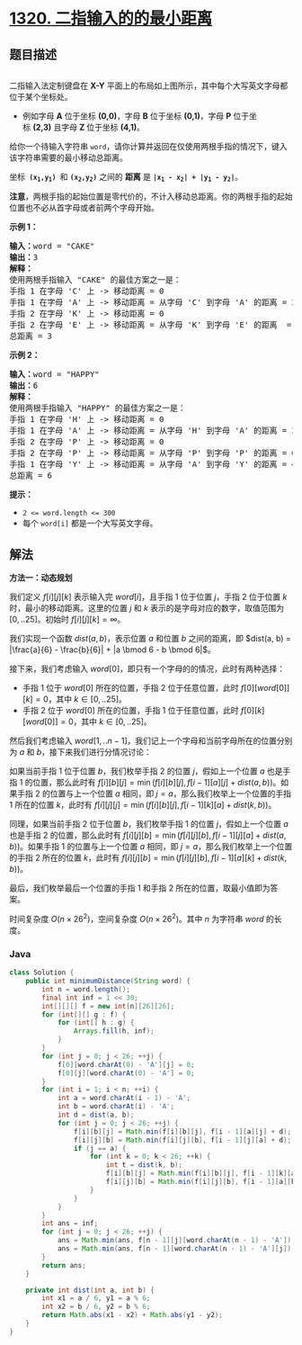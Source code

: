 # [1320. 二指输入的的最小距离](https://leetcode.cn/problems/minimum-distance-to-type-a-word-using-two-fingers)

## 题目描述

<p><img alt="" src="https://gcore.jsdelivr.net/gh/doocs/leetcode@main/solution/1300-1399/1320.Minimum%20Distance%20to%20Type%20a%20Word%20Using%20Two%20Fingers/images/leetcode_keyboard.png" /></p>

<p>二指输入法定制键盘在 <strong>X-Y</strong> 平面上的布局如上图所示，其中每个大写英文字母都位于某个坐标处。</p>

<ul>
	<li>例如字母&nbsp;<strong>A</strong>&nbsp;位于坐标&nbsp;<strong>(0,0)</strong>，字母&nbsp;<strong>B</strong>&nbsp;位于坐标&nbsp;<strong>(0,1)</strong>，字母&nbsp;<strong>P</strong>&nbsp;位于坐标&nbsp;<strong>(2,3)</strong>&nbsp;且字母 <strong>Z</strong>&nbsp;位于坐标&nbsp;<strong>(4,1)</strong>。</li>
</ul>

<p>给你一个待输入字符串&nbsp;<code>word</code>，请你计算并返回在仅使用两根手指的情况下，键入该字符串需要的最小移动总距离。</p>

<p>坐标<code>&nbsp;<strong>(x<sub>1</sub>,y<sub>1</sub>)</strong> </code>和 <code><strong>(x<sub>2</sub>,y<sub>2</sub>)</strong></code> 之间的 <strong>距离</strong> 是&nbsp;<code><strong>|x<sub>1</sub> - x<sub>2</sub>| + |y<sub>1</sub> - y<sub>2</sub>|</strong></code>。&nbsp;</p>

<p><strong>注意</strong>，两根手指的起始位置是零代价的，不计入移动总距离。你的两根手指的起始位置也不必从首字母或者前两个字母开始。</p>

<p><strong>示例 1：</strong></p>

<pre>
<strong>输入：</strong>word = "CAKE"
<strong>输出：</strong>3
<strong>解释： 
</strong>使用两根手指输入 "CAKE" 的最佳方案之一是： 
手指 1 在字母 'C' 上 -&gt; 移动距离 = 0 
手指 1 在字母 'A' 上 -&gt; 移动距离 = 从字母 'C' 到字母 'A' 的距离 = 2 
手指 2 在字母 'K' 上 -&gt; 移动距离 = 0 
手指 2 在字母 'E' 上 -&gt; 移动距离 = 从字母 'K' 到字母 'E' 的距离  = 1 
总距离 = 3
</pre>

<p><strong>示例 2：</strong></p>

<pre>
<strong>输入：</strong>word = "HAPPY"
<strong>输出：</strong>6
<strong>解释： </strong>
使用两根手指输入 "HAPPY" 的最佳方案之一是：
手指 1 在字母 'H' 上 -&gt; 移动距离 = 0
手指 1 在字母 'A' 上 -&gt; 移动距离 = 从字母 'H' 到字母 'A' 的距离 = 2
手指 2 在字母 'P' 上 -&gt; 移动距离 = 0
手指 2 在字母 'P' 上 -&gt; 移动距离 = 从字母 'P' 到字母 'P' 的距离 = 0
手指 1 在字母 'Y' 上 -&gt; 移动距离 = 从字母 'A' 到字母 'Y' 的距离 = 4
总距离 = 6
</pre>

<p><strong>提示：</strong></p>

<ul>
	<li><code>2 &lt;= word.length &lt;= 300</code></li>
	<li>每个 <code>word[i]</code>&nbsp;都是一个大写英文字母。</li>
</ul>

## 解法

**方法一：动态规划**

我们定义 $f[i][j][k]$ 表示输入完 $word[i]$，且手指 $1$ 位于位置 $j$，手指 $2$ 位于位置 $k$ 时，最小的移动距离。这里的位置 $j$ 和 $k$ 表示的是字母对应的数字，取值范围为 $[0,..25]$。初始时 $f[i][j][k]=\infty$。

我们实现一个函数 $dist(a, b)$，表示位置 $a$ 和位置 $b$ 之间的距离，即 $dist(a, b) = |\frac{a}{6} - \frac{b}{6}| + |a \bmod 6 - b \bmod 6|$。

接下来，我们考虑输入 $word[0]$，即只有一个字母的的情况，此时有两种选择：

-   手指 $1$ 位于 $word[0]$ 所在的位置，手指 $2$ 位于任意位置，此时 $f[0][word[0]][k] = 0$，其中 $k \in [0,..25]$。
-   手指 $2$ 位于 $word[0]$ 所在的位置，手指 $1$ 位于任意位置，此时 $f[0][k][word[0]] = 0$，其中 $k \in [0,..25]$。

然后我们考虑输入 $word[1,..n-1]$，我们记上一个字母和当前字母所在的位置分别为 $a$ 和 $b$，接下来我们进行分情况讨论：

如果当前手指 $1$ 位于位置 $b$，我们枚举手指 $2$ 的位置 $j$，假如上一个位置 $a$ 也是手指 $1$ 的位置，那么此时有 $f[i][b][j]=\min(f[i][b][j], f[i-1][a][j]+dist(a, b))$。如果手指 $2$ 的位置与上一个位置 $a$ 相同，即 $j=a$，那么我们枚举上一个位置的手指 $1$ 所在的位置 $k$，此时有 $f[i][j][j]=\min(f[i][b][j], f[i-1][k][a]+dist(k, b))$。

同理，如果当前手指 $2$ 位于位置 $b$，我们枚举手指 $1$ 的位置 $j$，假如上一个位置 $a$ 也是手指 $2$ 的位置，那么此时有 $f[i][j][b]=\min(f[i][j][b], f[i-1][j][a]+dist(a, b))$。如果手指 $1$ 的位置与上一个位置 $a$ 相同，即 $j=a$，那么我们枚举上一个位置的手指 $2$ 所在的位置 $k$，此时有 $f[i][j][b]=\min(f[i][j][b], f[i-1][a][k]+dist(k, b))$。

最后，我们枚举最后一个位置的手指 $1$ 和手指 $2$ 所在的位置，取最小值即为答案。

时间复杂度 $O(n \times 26^2)$，空间复杂度 $O(n \times 26^2)$。其中 $n$ 为字符串 $word$ 的长度。

### **Java**

```java
class Solution {
    public int minimumDistance(String word) {
        int n = word.length();
        final int inf = 1 << 30;
        int[][][] f = new int[n][26][26];
        for (int[][] g : f) {
            for (int[] h : g) {
                Arrays.fill(h, inf);
            }
        }
        for (int j = 0; j < 26; ++j) {
            f[0][word.charAt(0) - 'A'][j] = 0;
            f[0][j][word.charAt(0) - 'A'] = 0;
        }
        for (int i = 1; i < n; ++i) {
            int a = word.charAt(i - 1) - 'A';
            int b = word.charAt(i) - 'A';
            int d = dist(a, b);
            for (int j = 0; j < 26; ++j) {
                f[i][b][j] = Math.min(f[i][b][j], f[i - 1][a][j] + d);
                f[i][j][b] = Math.min(f[i][j][b], f[i - 1][j][a] + d);
                if (j == a) {
                    for (int k = 0; k < 26; ++k) {
                        int t = dist(k, b);
                        f[i][b][j] = Math.min(f[i][b][j], f[i - 1][k][a] + t);
                        f[i][j][b] = Math.min(f[i][j][b], f[i - 1][a][k] + t);
                    }
                }
            }
        }
        int ans = inf;
        for (int j = 0; j < 26; ++j) {
            ans = Math.min(ans, f[n - 1][j][word.charAt(n - 1) - 'A']);
            ans = Math.min(ans, f[n - 1][word.charAt(n - 1) - 'A'][j]);
        }
        return ans;
    }

    private int dist(int a, int b) {
        int x1 = a / 6, y1 = a % 6;
        int x2 = b / 6, y2 = b % 6;
        return Math.abs(x1 - x2) + Math.abs(y1 - y2);
    }
}
```
